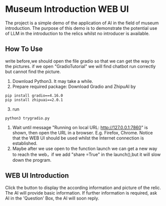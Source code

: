 # Museum Introduction WEB UI
The project is a simple demo of the application of AI in the field of museum introduction. The purpose of this demo is to demonstrate the potential use of LLM in the introduction to the relics whilst no introducer is available.
## How To Use
write before,we should open the file gradio so that we can get the way to the pictures. if we open "GradioTutorial" we will find chatbot run correctly but cannot find the picture.
1. Download Python3. It may take a while.
2. Prepare required package: Download Gradio and ZhipuAI by
```shell
pip install gradio==4.16.0
pip install zhipuai==2.0.1
```
3. run 
```shell
python3 trygradio.py
```
1. Wait until message "Running on local URL:  http://127.0.0.1:7860" is shown, then open the URL in a browser. E.g. Firefox, Chrome. Notice that the WEB UI should be used whilst the Internet connection is established.
2. Maybe after we use open to the function launch we can get a new way to reach the web，if we add "share =True" in the launch(),but it will slow down the program.
## WEB UI Introduction
Click the button to display the according information and picture of the relic. The AI will provide basic information. If further information is required, ask AI in the 'Question' Box, the AI will soon reply.
